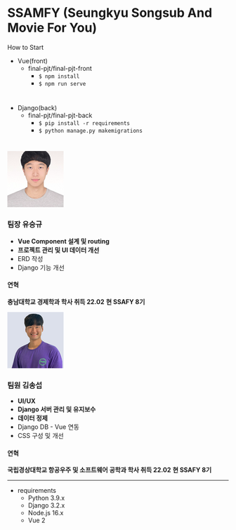 # SSAMFY (**S**eungkyu **S**ongsub **A**nd **M**ovie **F**or **Y**ou)
How to Start
- Vue(front)
  - final-pjt/final-pjt-front
    - `$ npm install`
    - `$ npm run serve`
#
- Django(back)
  - final-pjt/final-pjt-back
    - `$ pip install -r requirements`
    - `$ python manage.py makemigrations`
#
![shark](./readme-asset/img/shark_profile)

### 팀장 유승규

- **Vue Component 설계 및 routing**
- **프로젝트 관리 및 UI 데이터 개선**
- ERD 작성
- Django 기능 개선

#### 연혁

**충남대학교 경제학과 학사 취득 22.02**
**현 SSAFY 8기**


![song](./readme-asset/img/song_profile)

### 팀원 김송섭

- **UI/UX**
- **Django 서버 관리 및 유지보수**
- **데이터 정제**
- Django DB - Vue 연동
- CSS 구성 및 개선

#### 연혁

**국립경상대학교 항공우주 및 소프트웨어 공학과 학사 취득 22.02**
**현 SSAFY 8기**

---

- requirements
  - Python 3.9.x
  - Django 3.2.x
  - Node.js 16.x
  - Vue 2
